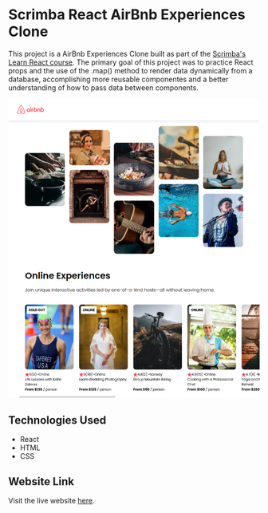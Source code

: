 # Scrimba React AirBnb Experiences Clone

This project is a AirBnb Experiences Clone built as part of the [Scrimba's Learn React course](https://v2.scrimba.com/learn-react-c0e).
The primary goal of this project was to practice React props and the use of the .map() method to render data dynamically from a database, accomplishing more
reusable componentes and a better understanding of how to pass data between components.

![Airbnb Experiences Clone Screenshot](/src/assets/airbnb-experiences-screenshot-2.png)

## Technologies Used

- React
- HTML
- CSS

## Website Link

Visit the live website [here](https://paulomborges.github.io/scrimba-react-airbnb-experiences).
